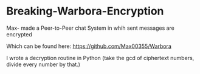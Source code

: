 # Breaking-Warbora-Encryption

Max- made a Peer-to-Peer chat System in whih sent messages are encrypted


Which can be found here: https://github.com/Max00355/Warbora

I wrote a decryption routine in Python (take the gcd of ciphertext numbers, divide every number by that.)
